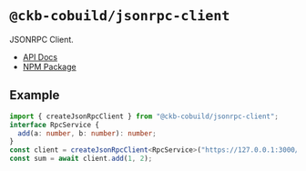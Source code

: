 # `@ckb-cobuild/jsonrpc-client`

JSONRPC Client.

- [API Docs](https://ckb-cobuild-docs.vercel.app/api/modules/_ckb_cobuild_jsonrpc_client.html)
- [NPM Package](https://www.npmjs.com/package/@ckb-cobuild/jsonrpc-client)

## Example

```ts
import { createJsonRpcClient } from "@ckb-cobuild/jsonrpc-client";
interface RpcService {
  add(a: number, b: number): number;
}
const client = createJsonRpcClient<RpcService>("https://127.0.0.1:3000/");
const sum = await client.add(1, 2);
```
